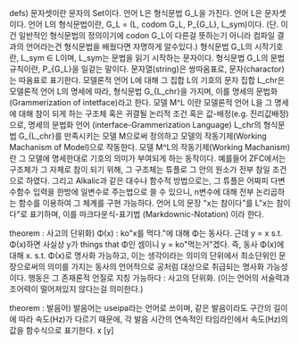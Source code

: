 defs)
문자셋이란 문자의 Set이다.
언어 L은 형식문법 G_L을 가진다.
언어 L은 문자셋이다.
언어 L의 형식문법이란, G_L = (L, codom G_L, P_{G_L}, L_sym)이다. (단. 이건 일반적인 형식문법의 정의이기에 codon G_L이 다른걸 뜻하는기 아니라 컴파일 결과의 언어라는건 형식문법을 배웠다면 자명하게 알수있다.)
형식문법 G_L의 시작기호란, L_sym ∈ L이며, L_sym는 문법을 읽기 시작하는 문자이다.
형식문법 G_L의 문법규칙이란, P_{G_L}을 일겉는 말이다.
문자열(string)은 쌍따옴표로, 문자(charactor)는 따옴표로 표기한다.
모델론적 언어 L에 대해 그 집합 L의 기호의 문자 집합 L_chr은 모델론적 언어 L의 명세에 따라, 형식문법 G_{L_chr}을 가지며, 이를 명세의 문법화 (Grammerization of intetface)라고 한다.
모델 M^L 이란 모델론적 언어 L을 그 명세에 대해 참이 되게 하는 구조체 혹은 귀결될 논리적 조건 혹은 값-배정(e.g. 진리값배정)으로, 명세의 문법화 언어 (interface-Grammerization Language) L_chr의 형식문법 G_{L_chr}를 만족시키는 모델 M으로써 정의하고 모델의 작동기제(Working Machanism of Model)으로 작동한다.
모델 M^L의 작동기제(Working Machanism)란 그 모델에 명세한대로 기호의 의미가 부여되게 하는 동작이다. 예를들어 ZFC에서는 구조체가 그 자체로 참이 되기 위해, 그 구조체는 튜플로 그 안의 원소가 전부 참일 조건으로 하였다. 그리고 Alkalic과 같은 대수나 함수적 방법으로는, 그 튜플은 어짜피 다변수함수 입력을 한방에 일변수로 주는법으로 쓸 수 있으니, n변수에 대해 전부 논리곱하는 함수를 이용하여 그 체계를 구현 가능하다.
언어 L의 문장 "x는 참이다"를 L"x는 참이다"로 표기하며, 이를 마크다운식-표기법 (Markdownic-Notation) 이라 한다.

theorem : 사고의 단위화)
Φ(x) : ko"x를 먹다."에 대해 Φ는 동사다. 근데 y = x s.t. Φ(x)하면 사실상 y가 things that Φ인 셈이니 y = ko"먹는거"겠다.
즉, 동사 Φ(x)에 대해 x. s.t. Φ(x)로 명사화 가능하고, 이는 생각이라는 의미의 단위에서 최소단위인 문장으로써의 의미를 가지는 동사의 언어적으로 공처럼 대상으로 취급되는 명사화 가능성이다.
행동은 그 존재론적 언질로 지칭 가능하다 : 사고의 단위화. (이는 언어의 서술력과 조어력이 떨어져있지 않다는걸 의미한다.)

theorem : 발음어)
발음어는 useipa라는 언어로 쓰이며, 같은 발음이라도 구간의 길이에 따라 속도(Hz)가 다르기 때문에, 각 발음 시간의 연속적인 타임라인에서 속도(Hz)의 값을 함수식으로 표기한다.
x [y]